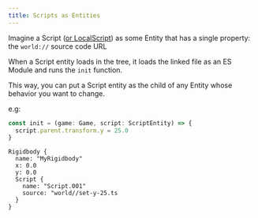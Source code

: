 ```yaml
---
title: Scripts as Entities
---
```


Imagine a Script ([or LocalScript](./scripts-vs-local-scripts.md)) as some Entity that has a single property: the `world://` source code URL

When a Script entity loads in the tree, it loads the linked file as an ES Module and runs the `init` function.

This way, you can put a Script entity as the child of any Entity whose behavior you want to change.

e.g:

```typescript filename="set-x-25.ts"
const init = (game: Game, script: ScriptEntity) => {
  script.parent.transform.y = 25.0
}
```

```
Rigidbody {
  name: "MyRigidbody"
  x: 0.0
  y: 0.0
  Script {
    name: "Script.001"
    source: "world//set-y-25.ts
  }
}
```
